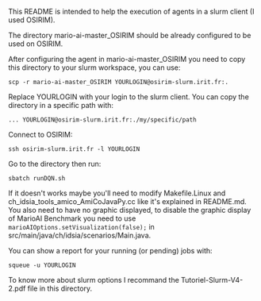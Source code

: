 This README is intended to help the execution of agents in a slurm client (I used OSIRIM).

The directory mario-ai-master_OSIRIM should be already configured to be used on OSIRIM.

After configuring the agent in mario-ai-master_OSIRIM you need to copy this directory to your slurm workspace, you can use:

```scp -r mario-ai-master_OSIRIM YOURLOGIN@osirim-slurm.irit.fr:.```

Replace YOURLOGIN with your login to the slurm client. You can copy the directory in a specific path with:

```... YOURLOGIN@osirim-slurm.irit.fr:./my/specific/path```

Connect to OSIRIM:

```ssh osirim-slurm.irit.fr -l YOURLOGIN```

Go to the directory then run:

```sbatch runDQN.sh```

If it doesn't works maybe you'll need to modify Makefile.Linux and ch_idsia_tools_amico_AmiCoJavaPy.cc like it's explained in README.md.
You also need to have no graphic displayed, to disable the graphic display of MarioAI Benchmark you need to use `marioAIOptions.setVisualization(false);` in src/main/java/ch/idsia/scenarios/Main.java.

You can show a report for your running (or pending) jobs with:

```squeue -u YOURLOGIN```

To know more about slurm options I recommand the Tutoriel-Slurm-V4-2.pdf file in this directory.
